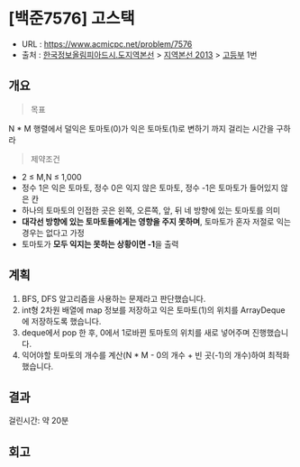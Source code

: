 # [백준7576] 고스택

- URL :  https://www.acmicpc.net/problem/7576
- 출처 :  [한국정보올림피아드시․도지역본선](https://www.acmicpc.net/category/57) > [지역본선 2013](https://www.acmicpc.net/category/214) > [고등부](https://www.acmicpc.net/category/detail/910) 1번



## 개요

> 목표

N * M 행렬에서 덜익은 토마토(0)가 익은 토마토(1)로 변하기 까지 걸리는 시간을 구하라



> 제약조건

- 2 ≤ M,N ≤ 1,000
- 정수 1은 익은 토마토, 정수 0은 익지 않은 토마토, 정수 -1은 토마토가 들어있지 않은 칸
- 하나의 토마토의 인접한 곳은 왼쪽, 오른쪽, 앞, 뒤 네 방향에 있는 토마토를 의미
- **대각선 방향에 있는 토마토들에게는 영향을 주지 못하며**, 토마토가 혼자 저절로 익는 경우는 없다고 가정
- 토마토가 **모두 익지는 못하는 상황이면 -1**을 출력






## 계획

1. BFS, DFS 알고리즘을 사용하는 문제라고 판단했습니다.
2. int형 2차원 배열에 map 정보를 저장하고 익은 토마토(1)의 위치를 ArrayDeque에 저장하도록 했습니다.
3. deque에서 pop 한 후, 0에서 1로바뀐 토마토의 위치를 새로 넣어주며 진행했습니다.
4. 익어야할 토마토의 개수를 계산(N * M - 0의 개수 + 빈 곳(-1)의 개수)하여 최적화 했습니다.



## 결과

걸린시간: 약 20분



## 회고



